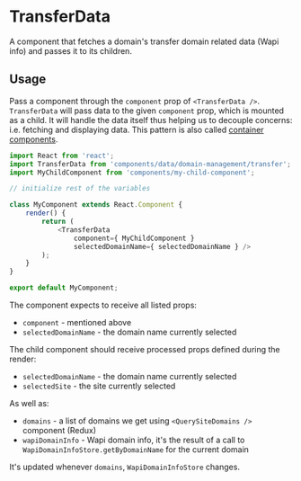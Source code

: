 TransferData
============

A component that fetches a domain's transfer domain related data (Wapi info) and passes it to its children.

## Usage

Pass a component through the `component` prop of `<TransferData />`. `TransferData` will pass data to the given `component` prop, which is mounted as a child.
It will handle the data itself thus helping us to decouple concerns: i.e. fetching and displaying data. This pattern is also called [container components](https://medium.com/@learnreact/container-components-c0e67432e005).

```js
import React from 'react';
import TransferData from 'components/data/domain-management/transfer';
import MyChildComponent from 'components/my-child-component';

// initialize rest of the variables

class MyComponent extends React.Component {
	render() {
		return (
			<TransferData
				component={ MyChildComponent }
				selectedDomainName={ selectedDomainName } />
		);
	}
}

export default MyComponent;
```

The component expects to receive all listed props:

* `component` - mentioned above
* `selectedDomainName` - the domain name currently selected 

The child component should receive processed props defined during the render:

* `selectedDomainName` - the domain name currently selected 
* `selectedSite` - the site currently selected  

As well as:

* `domains` - a list of domains we get using `<QuerySiteDomains />` component (Redux)
* `wapiDomainInfo` - Wapi domain info, it's the result of a call to `WapiDomainInfoStore.getByDomainName` for the current domain  

It's updated whenever `domains`, `WapiDomainInfoStore` changes.
